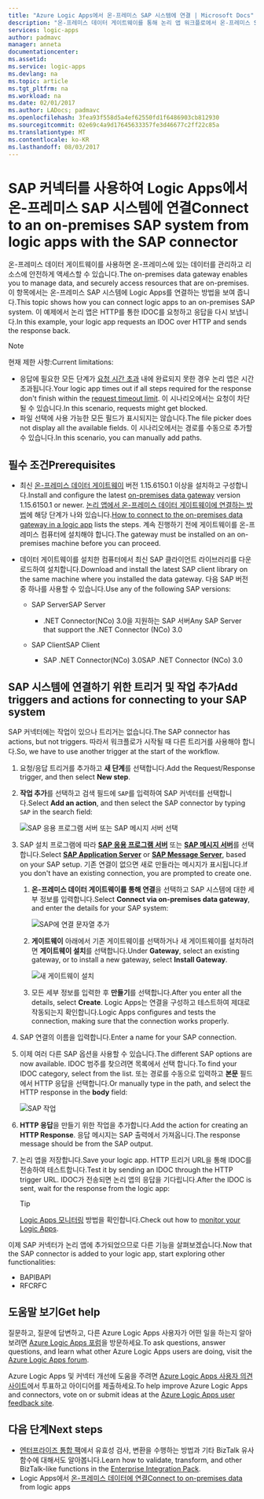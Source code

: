 ```yaml
---
title: "Azure Logic Apps에서 온-프레미스 SAP 시스템에 연결 | Microsoft Docs"
description: "온-프레미스 데이터 게이트웨이를 통해 논리 앱 워크플로에서 온-프레미스 SAP 시스템에 연결"
services: logic-apps
author: padmavc
manager: anneta
documentationcenter: 
ms.assetid: 
ms.service: logic-apps
ms.devlang: na
ms.topic: article
ms.tgt_pltfrm: na
ms.workload: na
ms.date: 02/01/2017
ms.author: LADocs; padmavc
ms.openlocfilehash: 3fea93f558d5a4ef62550fd1f6486903cb812930
ms.sourcegitcommit: 02e69c4a9d17645633357fe3d46677c2ff22c85a
ms.translationtype: MT
ms.contentlocale: ko-KR
ms.lasthandoff: 08/03/2017
---
```

# <a name="connect-to-an-on-premises-sap-system-from-logic-apps-with-the-sap-connector"></a><span data-ttu-id="4d82f-103">SAP 커넥터를 사용하여 Logic Apps에서 온-프레미스 SAP 시스템에 연결</span><span class="sxs-lookup"><span data-stu-id="4d82f-103">Connect to an on-premises SAP system from logic apps with the SAP connector</span></span> 

<span data-ttu-id="4d82f-104">온-프레미스 데이터 게이트웨이를 사용하면 온-프레미스에 있는 데이터를 관리하고 리소스에 안전하게 액세스할 수 있습니다.</span><span class="sxs-lookup"><span data-stu-id="4d82f-104">The on-premises data gateway enables you to manage data, and securely access resources that are on-premises.</span></span> <span data-ttu-id="4d82f-105">이 항목에서는 온-프레미스 SAP 시스템에 Logic Apps를 연결하는 방법을 보여 줍니다.</span><span class="sxs-lookup"><span data-stu-id="4d82f-105">This topic shows how you can connect logic apps to an on-premises SAP system.</span></span> <span data-ttu-id="4d82f-106">이 예제에서 논리 앱은 HTTP를 통한 IDOC를 요청하고 응답을 다시 보냅니다.</span><span class="sxs-lookup"><span data-stu-id="4d82f-106">In this example, your logic app requests an IDOC over HTTP and sends the response back.</span></span>    

> [!NOTE]
> <span data-ttu-id="4d82f-107">현재 제한 사항:</span><span class="sxs-lookup"><span data-stu-id="4d82f-107">Current limitations:</span></span> 
> - <span data-ttu-id="4d82f-108">응답에 필요한 모든 단계가 [요청 시간 초과](./logic-apps-limits-and-config.md) 내에 완료되지 못한 경우 논리 앱은 시간 초과됩니다.</span><span class="sxs-lookup"><span data-stu-id="4d82f-108">Your logic app times out if all steps required for the response don't finish within the [request timeout limit](./logic-apps-limits-and-config.md).</span></span> <span data-ttu-id="4d82f-109">이 시나리오에서는 요청이 차단될 수 있습니다.</span><span class="sxs-lookup"><span data-stu-id="4d82f-109">In this scenario, requests might get blocked.</span></span> 
> - <span data-ttu-id="4d82f-110">파일 선택에 사용 가능한 모든 필드가 표시되지는 않습니다.</span><span class="sxs-lookup"><span data-stu-id="4d82f-110">The file picker does not display all the available fields.</span></span> <span data-ttu-id="4d82f-111">이 시나리오에서는 경로를 수동으로 추가할 수 있습니다.</span><span class="sxs-lookup"><span data-stu-id="4d82f-111">In this scenario, you can manually add paths.</span></span>

## <a name="prerequisites"></a><span data-ttu-id="4d82f-112">필수 조건</span><span class="sxs-lookup"><span data-stu-id="4d82f-112">Prerequisites</span></span>

- <span data-ttu-id="4d82f-113">최신 [온-프레미스 데이터 게이트웨이](https://www.microsoft.com/download/details.aspx?id=53127) 버전 1.15.6150.1 이상을 설치하고 구성합니다.</span><span class="sxs-lookup"><span data-stu-id="4d82f-113">Install and configure the latest [on-premises data gateway](https://www.microsoft.com/download/details.aspx?id=53127) version 1.15.6150.1 or newer.</span></span> <span data-ttu-id="4d82f-114">[논리 앱에서 온-프레미스 데이터 게이트웨이에 연결하는 방법](http://aka.ms/logicapps-gateway)에 해당 단계가 나와 있습니다.</span><span class="sxs-lookup"><span data-stu-id="4d82f-114">[How to connect to the on-premises data gateway in a logic app](http://aka.ms/logicapps-gateway) lists the steps.</span></span> <span data-ttu-id="4d82f-115">계속 진행하기 전에 게이트웨이를 온-프레미스 컴퓨터에 설치해야 합니다.</span><span class="sxs-lookup"><span data-stu-id="4d82f-115">The gateway must be installed on an on-premises machine before you can proceed.</span></span>

- <span data-ttu-id="4d82f-116">데이터 게이트웨이를 설치한 컴퓨터에서 최신 SAP 클라이언트 라이브러리를 다운로드하여 설치합니다.</span><span class="sxs-lookup"><span data-stu-id="4d82f-116">Download and install the latest SAP client library on the same machine where you installed the data gateway.</span></span> <span data-ttu-id="4d82f-117">다음 SAP 버전 중 하나를 사용할 수 있습니다.</span><span class="sxs-lookup"><span data-stu-id="4d82f-117">Use any of the following SAP versions:</span></span> 
    - <span data-ttu-id="4d82f-118">SAP Server</span><span class="sxs-lookup"><span data-stu-id="4d82f-118">SAP Server</span></span>
        - <span data-ttu-id="4d82f-119">.NET Connector(NCo) 3.0을 지원하는 SAP 서버</span><span class="sxs-lookup"><span data-stu-id="4d82f-119">Any SAP Server that support the .NET Connector (NCo) 3.0</span></span>
 
    - <span data-ttu-id="4d82f-120">SAP Client</span><span class="sxs-lookup"><span data-stu-id="4d82f-120">SAP Client</span></span>
        - <span data-ttu-id="4d82f-121">SAP .NET Connector(NCo) 3.0</span><span class="sxs-lookup"><span data-stu-id="4d82f-121">SAP .NET Connector (NCo) 3.0</span></span>

## <a name="add-triggers-and-actions-for-connecting-to-your-sap-system"></a><span data-ttu-id="4d82f-122">SAP 시스템에 연결하기 위한 트리거 및 작업 추가</span><span class="sxs-lookup"><span data-stu-id="4d82f-122">Add triggers and actions for connecting to your SAP system</span></span>

<span data-ttu-id="4d82f-123">SAP 커넥터에는 작업이 있으나 트리거는 없습니다.</span><span class="sxs-lookup"><span data-stu-id="4d82f-123">The SAP connector has actions, but not triggers.</span></span> <span data-ttu-id="4d82f-124">따라서 워크플로가 시작될 때 다른 트리거를 사용해야 합니다.</span><span class="sxs-lookup"><span data-stu-id="4d82f-124">So, we have to use another trigger at the start of the workflow.</span></span> 

1. <span data-ttu-id="4d82f-125">요청/응답 트리거를 추가하고 **새 단계**를 선택합니다.</span><span class="sxs-lookup"><span data-stu-id="4d82f-125">Add the Request/Response trigger, and then select **New step**.</span></span>

2. <span data-ttu-id="4d82f-126">**작업 추가**를 선택하고 검색 필드에 `SAP`를 입력하여 SAP 커넥터를 선택합니다.</span><span class="sxs-lookup"><span data-stu-id="4d82f-126">Select **Add an action**, and then select the SAP connector by typing `SAP` in the search field:</span></span>    

     ![SAP 응용 프로그램 서버 또는 SAP 메시지 서버 선택](media/logic-apps-using-sap-connector/sap-action.png)

3. <span data-ttu-id="4d82f-128">SAP 설치 프로그램에 따라 [**SAP 응용 프로그램 서버**](https://wiki.scn.sap.com/wiki/display/ABAP/ABAP+Application+Server) 또는 [**SAP 메시지 서버**](http://help.sap.com/saphelp_nw70/helpdata/en/40/c235c15ab7468bb31599cc759179ef/frameset.htm)를 선택합니다.</span><span class="sxs-lookup"><span data-stu-id="4d82f-128">Select [**SAP Application Server**](https://wiki.scn.sap.com/wiki/display/ABAP/ABAP+Application+Server) or [**SAP Message Server**](http://help.sap.com/saphelp_nw70/helpdata/en/40/c235c15ab7468bb31599cc759179ef/frameset.htm), based on your SAP setup.</span></span> <span data-ttu-id="4d82f-129">기존 연결이 없으면 새로 만들라는 메시지가 표시됩니다.</span><span class="sxs-lookup"><span data-stu-id="4d82f-129">If you don't have an existing connection, you are prompted to create one.</span></span>

   1. <span data-ttu-id="4d82f-130">**온-프레미스 데이터 게이트웨이를 통해 연결**을 선택하고 SAP 시스템에 대한 세부 정보를 입력합니다.</span><span class="sxs-lookup"><span data-stu-id="4d82f-130">Select **Connect via on-premises data gateway**, and enter the details for your SAP system:</span></span>   

       ![SAP에 연결 문자열 추가](media/logic-apps-using-sap-connector/picture2.png)  

   2. <span data-ttu-id="4d82f-132">**게이트웨이** 아래에서 기존 게이트웨이를 선택하거나 새 게이트웨이를 설치하려면 **게이트웨이 설치**를 선택합니다.</span><span class="sxs-lookup"><span data-stu-id="4d82f-132">Under **Gateway**, select an existing gateway, or to install a new gateway, select **Install Gateway**.</span></span>

        ![새 게이트웨이 설치](media/logic-apps-using-sap-connector/install-gateway.png)
  
   3. <span data-ttu-id="4d82f-134">모든 세부 정보를 입력한 후 **만들기**를 선택합니다.</span><span class="sxs-lookup"><span data-stu-id="4d82f-134">After you enter all the details, select **Create**.</span></span> 
   <span data-ttu-id="4d82f-135">Logic Apps는 연결을 구성하고 테스트하여 제대로 작동되는지 확인합니다.</span><span class="sxs-lookup"><span data-stu-id="4d82f-135">Logic Apps configures and tests the connection, making sure that the connection works properly.</span></span>

4. <span data-ttu-id="4d82f-136">SAP 연결의 이름을 입력합니다.</span><span class="sxs-lookup"><span data-stu-id="4d82f-136">Enter a name for your SAP connection.</span></span>

5. <span data-ttu-id="4d82f-137">이제 여러 다른 SAP 옵션을 사용할 수 있습니다.</span><span class="sxs-lookup"><span data-stu-id="4d82f-137">The different SAP options are now available.</span></span> <span data-ttu-id="4d82f-138">IDOC 범주를 찾으려면 목록에서 선택 합니다.</span><span class="sxs-lookup"><span data-stu-id="4d82f-138">To find your IDOC category, select from the list.</span></span> <span data-ttu-id="4d82f-139">또는 경로를 수동으로 입력하고 **본문** 필드에서 HTTP 응답을 선택합니다.</span><span class="sxs-lookup"><span data-stu-id="4d82f-139">Or manually type in the path, and select the HTTP response in the **body** field:</span></span>

     ![SAP 작업](media/logic-apps-using-sap-connector/picture3.png)

6. <span data-ttu-id="4d82f-141">**HTTP 응답**을 만들기 위한 작업을 추가합니다.</span><span class="sxs-lookup"><span data-stu-id="4d82f-141">Add the action for creating an **HTTP Response**.</span></span> <span data-ttu-id="4d82f-142">응답 메시지는 SAP 출력에서 가져옵니다.</span><span class="sxs-lookup"><span data-stu-id="4d82f-142">The response message should be from the SAP output.</span></span>

7. <span data-ttu-id="4d82f-143">논리 앱을 저장합니다.</span><span class="sxs-lookup"><span data-stu-id="4d82f-143">Save your logic app.</span></span> <span data-ttu-id="4d82f-144">HTTP 트리거 URL을 통해 IDOC를 전송하여 테스트합니다.</span><span class="sxs-lookup"><span data-stu-id="4d82f-144">Test it by sending an IDOC through the HTTP trigger URL.</span></span> <span data-ttu-id="4d82f-145">IDOC가 전송되면 논리 앱의 응답을 기다립니다.</span><span class="sxs-lookup"><span data-stu-id="4d82f-145">After the IDOC is sent, wait for the response from the logic app:</span></span>   

     > [!TIP]
     > <span data-ttu-id="4d82f-146">[Logic Apps 모니터링](../logic-apps/logic-apps-monitor-your-logic-apps.md) 방법을 확인합니다.</span><span class="sxs-lookup"><span data-stu-id="4d82f-146">Check out how to [monitor your Logic Apps](../logic-apps/logic-apps-monitor-your-logic-apps.md).</span></span>

<span data-ttu-id="4d82f-147">이제 SAP 커넥터가 논리 앱에 추가되었으므로 다른 기능을 살펴보겠습니다.</span><span class="sxs-lookup"><span data-stu-id="4d82f-147">Now that the SAP connector is added to your logic app, start exploring other functionalities:</span></span>

- <span data-ttu-id="4d82f-148">BAPI</span><span class="sxs-lookup"><span data-stu-id="4d82f-148">BAPI</span></span>
- <span data-ttu-id="4d82f-149">RFC</span><span class="sxs-lookup"><span data-stu-id="4d82f-149">RFC</span></span>

## <a name="get-help"></a><span data-ttu-id="4d82f-150">도움말 보기</span><span class="sxs-lookup"><span data-stu-id="4d82f-150">Get help</span></span>

<span data-ttu-id="4d82f-151">질문하고, 질문에 답변하고, 다른 Azure Logic Apps 사용자가 어떤 일을 하는지 알아보려면 [Azure Logic Apps 포럼](https://social.msdn.microsoft.com/Forums/en-US/home?forum=azurelogicapps)을 방문하세요.</span><span class="sxs-lookup"><span data-stu-id="4d82f-151">To ask questions, answer questions, and learn what other Azure Logic Apps users are doing, visit the [Azure Logic Apps forum](https://social.msdn.microsoft.com/Forums/en-US/home?forum=azurelogicapps).</span></span>

<span data-ttu-id="4d82f-152">Azure Logic Apps 및 커넥터 개선에 도움을 주려면 [Azure Logic Apps 사용자 의견 사이트](http://aka.ms/logicapps-wish)에서 투표하고 아이디어를 제출하세요.</span><span class="sxs-lookup"><span data-stu-id="4d82f-152">To help improve Azure Logic Apps and connectors, vote on or submit ideas at the [Azure Logic Apps user feedback site](http://aka.ms/logicapps-wish).</span></span>

## <a name="next-steps"></a><span data-ttu-id="4d82f-153">다음 단계</span><span class="sxs-lookup"><span data-stu-id="4d82f-153">Next steps</span></span>

- <span data-ttu-id="4d82f-154">[엔터프라이즈 통합 팩](../logic-apps/logic-apps-enterprise-integration-overview.md)에서 유효성 검사, 변환을 수행하는 방법과 기타 BizTalk 유사 함수에 대해서도 알아봅니다.</span><span class="sxs-lookup"><span data-stu-id="4d82f-154">Learn how to validate, transform, and other BizTalk-like functions in the [Enterprise Integration Pack](../logic-apps/logic-apps-enterprise-integration-overview.md).</span></span> 
- <span data-ttu-id="4d82f-155">Logic Apps에서 [온-프레미스 데이터에 연결](../logic-apps/logic-apps-gateway-connection.md)</span><span class="sxs-lookup"><span data-stu-id="4d82f-155">[Connect to on-premises data](../logic-apps/logic-apps-gateway-connection.md) from logic apps</span></span>
